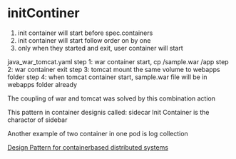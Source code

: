 # initContiner
1. init container will start before spec.containers
2. init container will start follow order on by one
3. only when they started and exit, user container will start

java_war_tomcat.yaml
step 1: war container start, cp /sample.war /app
step 2: war container exit
step 3: tomcat mount the same volume to webapps folder
step 4: when tomcat container start, sample.war file will be in webapps folder already

The coupling of war and tomcat was solved by this combination action

This pattern in container designis called: sidecar
Init Container is the charactor of sidebar

Another example of two container in one pod is log collection

[Design Pattern for containerbased distributed systems](https://www.usenix.org/conference/hotcloud16/workshop-program/presentation/burns)
